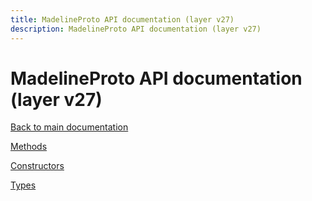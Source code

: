 ```yaml
---
title: MadelineProto API documentation (layer v27)
description: MadelineProto API documentation (layer v27)
---
```

# MadelineProto API documentation (layer v27)  

[Back to main documentation](..)  


[Methods](methods/)

[Constructors](constructors/)

[Types](types/)